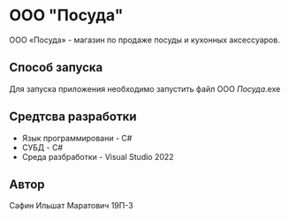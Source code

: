 # ООО "Посуда"


ООО «Посуда» - магазин по продаже посуды и кухонных аксессуаров.


## Способ запуска


Для запуска приложения необходимо запустить файл ООО _Посуда_.exe


## Средтсва разработки


* Язык программировани - C#
* СУБД - C#
* Среда разбработки - Visual Studio 2022


## Автор


Сафин Ильшат Маратович 19П-3